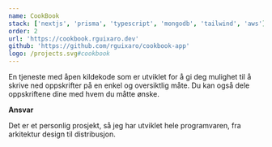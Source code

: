 ```yaml
---
name: CookBook
stack: ['nextjs', 'prisma', 'typescript', 'mongodb', 'tailwind', 'aws']
order: 2
url: 'https://cookbook.rguixaro.dev'
github: 'https://github.com/rguixaro/cookbook-app'
logo: /projects.svg#cookbook
---
```


En tjeneste med åpen kildekode som er utviklet for å gi deg mulighet til å skrive ned
oppskrifter på en enkel og oversiktlig måte. Du kan også dele oppskriftene dine med
hvem du måtte ønske.

<b>Ansvar</b>

Det er et personlig prosjekt, så jeg har utviklet hele programvaren, fra arkitektur
design til distribusjon.
